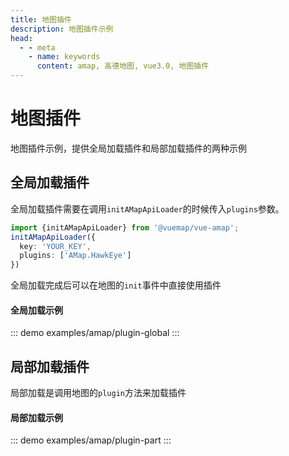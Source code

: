 ```yaml
---
title: 地图插件
description: 地图插件示例
head:
  - - meta
    - name: keywords
      content: amap, 高德地图, vue3.0, 地图插件
---
```

# 地图插件

地图插件示例，提供全局加载插件和局部加载插件的两种示例

## 全局加载插件

全局加载插件需要在调用`initAMapApiLoader`的时候传入`plugins`参数。
```ts
import {initAMapApiLoader} from '@vuemap/vue-amap';
initAMapApiLoader({
  key: 'YOUR_KEY',
  plugins: ['AMap.HawkEye']
})
```

全局加载完成后可以在地图的`init`事件中直接使用插件

#### 全局加载示例
::: demo
examples/amap/plugin-global
:::

## 局部加载插件

局部加载是调用地图的`plugin`方法来加载插件

#### 局部加载示例
::: demo
examples/amap/plugin-part
:::


